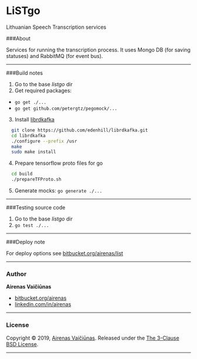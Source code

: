 # LiSTgo

Lithuanian Speech Transcription services

###About

Services for running the transcription process. It uses Mongo DB (for saving statuses) and RabbitMQ (for event bus).

---
###Build notes

1. Go to the base *listgo* dir
2. Get required packages: 
  -  `go get ./...`
  -  `go get github.com/petergtz/pegomock/...`
3. Install [librdkafka](https://github.com/confluentinc/confluent-kafka-go)
```bash
  git clone https://github.com/edenhill/librdkafka.git
  cd librdkafka
  ./configure --prefix /usr
  make
  sudo make install
```
4. Prepare tensorflow proto files for go
```bash
  cd build
  ./prepareTFProto.sh
```
5. Generate mocks: 
    `go generate ./...`

---
###Testing source code

1. Go to the base *listgo* dir
2. `go test ./...`

---
###Deploy note

For deploy options see [bitbucket.org/airenas/list](https://bitbucket.org/airenas/list)

---
### Author

**Airenas Vaičiūnas**

* [bitbucket.org/airenas](https://bitbucket.org/airenas)
* [linkedin.com/in/airenas](https://www.linkedin.com/in/airenas/)


---
### License

Copyright © 2019, [Airenas Vaičiūnas](https://bitbucket.org/airenas).
Released under the [The 3-Clause BSD License](LICENSE).

---